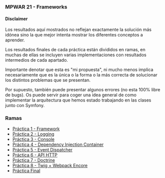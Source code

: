 ### MPWAR 21 - Frameworks

#### Disclaimer
Los resultados aquí mostrados no reflejan exactamente la solución más idónea sino la que mejor intenta mostrar los diferentes conceptos a aprender.

Los resultados finales de cada práctica están divididos en ramas, en muchas de ellas se incluyen varias implementaciones con resultados intermedios de cada apartado.

Importante denotar que esta es "mi propuesta", ni mucho menos implica necesariamente que es la única o la forma o la más correcta de solucionar los distintos problemas que se presentan.

Por supuesto, también puede presentar algunos errores (no esta 100% libre de bugs). Os puede servir para coger una idea general de como implementar la arquitectura que hemos estado trabajando en las clases junto con Symfony.

### Ramas
- [Práctica 1 - Framework](https://github.com/LaSalleURL/mpwar20-frameworks-api-g0/tree/practice/1/framework)
- [Práctica 2 - Logging](https://github.com/LaSalleURL/mpwar20-frameworks-api-g0/tree/practice/2/logging)
- [Práctica 3 - Console](https://github.com/LaSalleURL/mpwar20-frameworks-api-g0/tree/practice/3/console)
- [Práctica 4 - Dependency Injection Container](https://github.com/LaSalleURL/mpwar20-frameworks-api-g0/tree/practice/4/dic)
- [Práctica 5 - Event Dispatcher](https://github.com/LaSalleURL/mpwar20-frameworks-api-g0/tree/practice/5/event-dispatcher)
- [Práctica 6 - API HTTP](https://github.com/LaSalleURL/mpwar20-frameworks-api-g0/tree/practice/6/http)
- [Práctica 7 - Doctrine](https://github.com/LaSalleURL/mpwar20-frameworks-api-g0/tree/practice/7/doctrine)
- [Práctica 8 - Twig + Webpack Encore](https://github.com/LaSalleURL/mpwar20-frameworks-api-g0/tree/practice/8/twig)
- [Práctica Final](https://github.com/LaSalleURL/mpwar20-frameworks-api-g0/tree/final)

